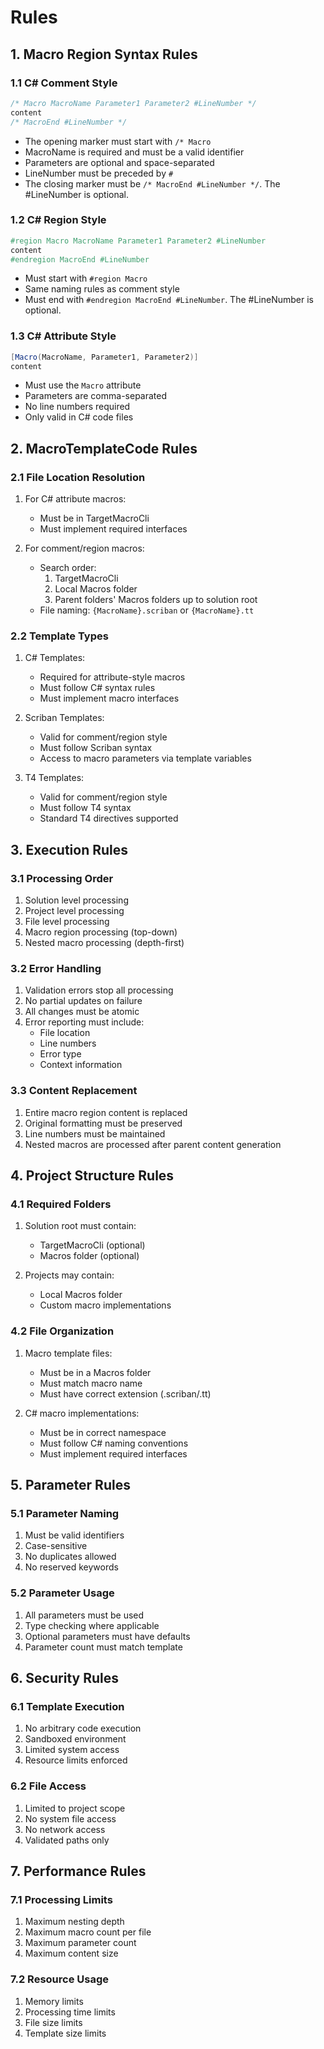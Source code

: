 # Rules

## 1. Macro Region Syntax Rules

### 1.1 C# Comment Style

```csharp
/* Macro MacroName Parameter1 Parameter2 #LineNumber */
content
/* MacroEnd #LineNumber */
```

- The opening marker must start with `/* Macro`
- MacroName is required and must be a valid identifier
- Parameters are optional and space-separated
- LineNumber must be preceded by `#`
- The closing marker must be `/* MacroEnd #LineNumber */`. The #LineNumber is optional.

### 1.2 C# Region Style

```csharp
#region Macro MacroName Parameter1 Parameter2 #LineNumber
content
#endregion MacroEnd #LineNumber
```

- Must start with `#region Macro`
- Same naming rules as comment style
- Must end with `#endregion MacroEnd #LineNumber`. The #LineNumber is optional.

### 1.3 C# Attribute Style

```csharp
[Macro(MacroName, Parameter1, Parameter2)]
content
```

- Must use the `Macro` attribute
- Parameters are comma-separated
- No line numbers required
- Only valid in C# code files

## 2. MacroTemplateCode Rules

### 2.1 File Location Resolution

1. For C# attribute macros:
   - Must be in TargetMacroCli
   - Must implement required interfaces

2. For comment/region macros:
   - Search order:
     1. TargetMacroCli
     2. Local Macros folder
     3. Parent folders' Macros folders up to solution root
   - File naming: `{MacroName}.scriban` or `{MacroName}.tt`

### 2.2 Template Types

1. C# Templates:
   - Required for attribute-style macros
   - Must follow C# syntax rules
   - Must implement macro interfaces

2. Scriban Templates:
   - Valid for comment/region style
   - Must follow Scriban syntax
   - Access to macro parameters via template variables

3. T4 Templates:
   - Valid for comment/region style
   - Must follow T4 syntax
   - Standard T4 directives supported

## 3. Execution Rules

### 3.1 Processing Order

1. Solution level processing
2. Project level processing
3. File level processing
4. Macro region processing (top-down)
5. Nested macro processing (depth-first)

### 3.2 Error Handling

1. Validation errors stop all processing
2. No partial updates on failure
3. All changes must be atomic
4. Error reporting must include:
   - File location
   - Line numbers
   - Error type
   - Context information

### 3.3 Content Replacement

1. Entire macro region content is replaced
2. Original formatting must be preserved
3. Line numbers must be maintained
4. Nested macros are processed after parent content generation

## 4. Project Structure Rules

### 4.1 Required Folders

1. Solution root must contain:
   - TargetMacroCli (optional)
   - Macros folder (optional)

2. Projects may contain:
   - Local Macros folder
   - Custom macro implementations

### 4.2 File Organization

1. Macro template files:
   - Must be in a Macros folder
   - Must match macro name
   - Must have correct extension (.scriban/.tt)

2. C# macro implementations:
   - Must be in correct namespace
   - Must follow C# naming conventions
   - Must implement required interfaces

## 5. Parameter Rules

### 5.1 Parameter Naming

1. Must be valid identifiers
2. Case-sensitive
3. No duplicates allowed
4. No reserved keywords

### 5.2 Parameter Usage

1. All parameters must be used
2. Type checking where applicable
3. Optional parameters must have defaults
4. Parameter count must match template

## 6. Security Rules

### 6.1 Template Execution

1. No arbitrary code execution
2. Sandboxed environment
3. Limited system access
4. Resource limits enforced

### 6.2 File Access

1. Limited to project scope
2. No system file access
3. No network access
4. Validated paths only

## 7. Performance Rules

### 7.1 Processing Limits

1. Maximum nesting depth
2. Maximum macro count per file
3. Maximum parameter count
4. Maximum content size

### 7.2 Resource Usage

1. Memory limits
2. Processing time limits
3. File size limits
4. Template size limits